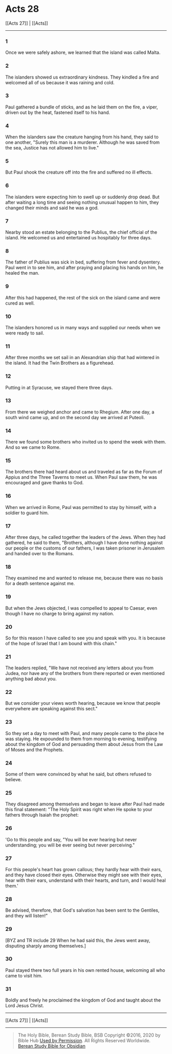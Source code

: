 # Acts 28

[[Acts 27]] | [[Acts]]

---

### 1
Once we were safely ashore, we learned that the island was called Malta.

### 2
The islanders showed us extraordinary kindness. They kindled a fire and welcomed all of us because it was raining and cold.

### 3
Paul gathered a bundle of sticks, and as he laid them on the fire, a viper, driven out by the heat, fastened itself to his hand.

### 4
When the islanders saw the creature hanging from his hand, they said to one another, "Surely this man is a murderer. Although he was saved from the sea, Justice has not allowed him to live."

### 5
But Paul shook the creature off into the fire and suffered no ill effects.

### 6
The islanders were expecting him to swell up or suddenly drop dead. But after waiting a long time and seeing nothing unusual happen to him, they changed their minds and said he was a god.

### 7
Nearby stood an estate belonging to the Publius, the chief official of the island. He welcomed us and entertained us hospitably for three days.

### 8
The father of Publius was sick in bed, suffering from fever and dysentery. Paul went in to see him, and after praying and placing his hands on him, he healed the man.

### 9
After this had happened, the rest of the sick on the island came and were cured as well.

### 10
The islanders honored us in many ways and supplied our needs when we were ready to sail.

### 11
After three months we set sail in an Alexandrian ship that had wintered in the island. It had the Twin Brothers as a figurehead.

### 12
Putting in at Syracuse, we stayed there three days.

### 13
From there we weighed anchor and came to Rhegium. After one day, a south wind came up, and on the second day we arrived at Puteoli.

### 14
There we found some brothers who invited us to spend the week with them. And so we came to Rome.

### 15
The brothers there had heard about us and traveled as far as the Forum of Appius and the Three Taverns to meet us. When Paul saw them, he was encouraged and gave thanks to God.

### 16
When we arrived in Rome, Paul was permitted to stay by himself, with a soldier to guard him.

### 17
After three days, he called together the leaders of the Jews. When they had gathered, he said to them, "Brothers, although I have done nothing against our people or the customs of our fathers, I was taken prisoner in Jerusalem and handed over to the Romans.

### 18
They examined me and wanted to release me, because there was no basis for a death sentence against me.

### 19
But when the Jews objected, I was compelled to appeal to Caesar, even though I have no charge to bring against my nation.

### 20
So for this reason I have called to see you and speak with you. It is because of the hope of Israel that I am bound with this chain."

### 21
The leaders replied, "We have not received any letters about you from Judea, nor have any of the brothers from there reported or even mentioned anything bad about you.

### 22
But we consider your views worth hearing, because we know that people everywhere are speaking against this sect."

### 23
So they set a day to meet with Paul, and many people came to the place he was staying. He expounded to them from morning to evening, testifying about the kingdom of God and persuading them about Jesus from the Law of Moses and the Prophets.

### 24
Some of them were convinced by what he said, but others refused to believe.

### 25
They disagreed among themselves and began to leave after Paul had made this final statement: "The Holy Spirit was right when He spoke to your fathers through Isaiah the prophet:

### 26
'Go to this people and say, "You will be ever hearing but never understanding; you will be ever seeing but never perceiving."

### 27
For this people's heart has grown callous; they hardly hear with their ears, and they have closed their eyes. Otherwise they might see with their eyes, hear with their ears, understand with their hearts, and turn, and I would heal them.'

### 28
Be advised, therefore, that God's salvation has been sent to the Gentiles, and they will listen!"

### 29
<span class="bsb_footnote">[BYZ and TR include 29 When he had said this, the Jews went away, disputing sharply among themselves.]</span>

### 30
Paul stayed there two full years in his own rented house, welcoming all who came to visit him.

### 31
Boldly and freely he proclaimed the kingdom of God and taught about the Lord Jesus Christ.

---

[[Acts 27]] | [[Acts]]

---

> The Holy Bible, Berean Study Bible, BSB
> Copyright &copy;2016, 2020 by Bible Hub
> [Used by Permission](https://berean.bible/terms.htm). All Rights Reserved Worldwide.
> [Berean Study Bible for Obsidian](https://github.com/gapmiss/berean-study-bible-for-obsidian)


